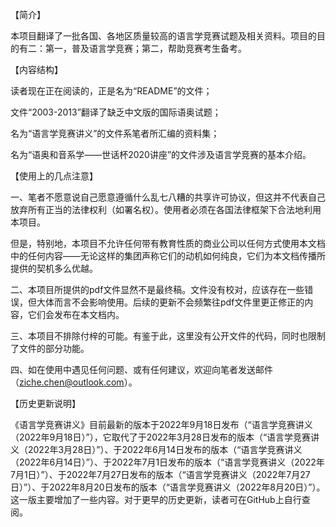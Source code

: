 【简介】

本项目翻译了一批各国、各地区质量较高的语言学竞赛试题及相关资料。项目的目的有二：第一，普及语言学竞赛；第二，帮助竞赛考生备考。


【内容结构】

读者现在正在阅读的，正是名为“README”的文件；

文件“2003-2013”翻译了缺乏中文版的国际语奥试题；

名为“语言学竞赛讲义”的文件系笔者所汇编的资料集；

名为“语奥和音系学——世话杯2020讲座”的文件涉及语言学竞赛的基本介绍。


【使用上的几点注意】

一、笔者不愿意说自己愿意遵循什么乱七八糟的共享许可协议，但这并不代表自己放弃所有正当的法律权利（如署名权）。使用者必须在各国法律框架下合法地利用本项目。

但是，特别地，本项目不允许任何带有教育性质的商业公司以任何方式使用本文档中的任何内容——无论这样的集团声称它们的动机如何纯良，它们为本文档传播所提供的契机多么优越。

二、本项目所提供的pdf文件显然不是最终稿。文件没有校对，应该存在一些错误，但大体而言不会影响使用。后续的更新不会频繁往pdf文件里更正修正的内容，它们会发布在本文档内。

三、本项目不排除付梓的可能。有鉴于此，这里没有公开文件的代码，同时也限制了文件的部分功能。

四、如在使用中遇见任何问题、或有任何建议，欢迎向笔者发送邮件（ziche.chen@outlook.com）。


【历史更新说明】

《语言学竞赛讲义》目前最新的版本于2022年9月18日发布（“语言学竞赛讲义（2022年9月18日）”），它取代了于2022年3月28日发布的版本（“语言学竞赛讲义（2022年3月28日）”）、于2022年6月14日发布的版本（“语言学竞赛讲义（2022年6月14日）”）、于2022年7月1日发布的版本（“语言学竞赛讲义（2022年7月1日）”）、于2022年7月27日发布的版本（“语言学竞赛讲义（2022年7月27日）”）、于2022年8月20日发布的版本（“语言学竞赛讲义（2022年8月20日）”）。这一版主要增加了一些内容。对于更早的历史更新，读者可在GitHub上自行查阅。
